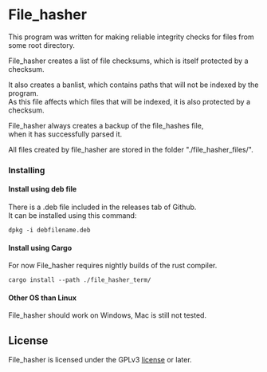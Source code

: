 # File_hasher

This program was written for making reliable integrity checks for files from some root directory.

File_hasher creates a list of file checksums, which is itself protected by a checksum.

It also creates a banlist, which contains paths that will not be indexed by the program.  
As this file affects which files that will be indexed, it is also protected by a checksum.

File_hasher always creates a backup of the file_hashes file,  
when it has successfully parsed it.

All files created by file_hasher are stored in the folder "./file_hasher_files/".

### Installing

#### Install using deb file

There is a .deb file included in the releases tab of Github.  
It can be installed using this command:
```
dpkg -i debfilename.deb
```

#### Install using Cargo

For now File_hasher requires nightly builds of the rust compiler.

```
cargo install --path ./file_hasher_term/
```

#### Other OS than Linux

File_hasher should work on Windows, Mac is still not tested.

## License

File_hasher is licensed under the GPLv3 [license](LICENSE) or later.